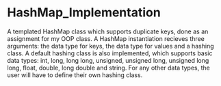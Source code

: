 # HashMap_Implementation
A templated HashMap class which supports duplicate keys, done as an assignment for my OOP class.
A HashMap instantiation recieves three arguments: the data type for keys, the data type for values and a hashing class.
A default hashing class is also implemented, which supports basic data types: int, long, long long, unsigned, unsigned long, unsigned long long, float, double, long double and string. For any other data types, the user will have to define their own hashing class.
